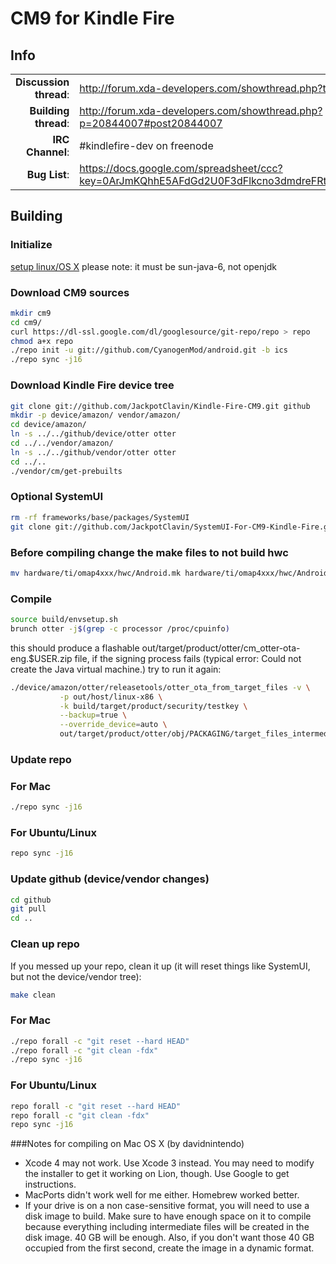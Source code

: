 # CM9 for Kindle Fire

## Info

|||
|-----------------------------------:|:--------------------------|
|**Discussion thread**: | http://forum.xda-developers.com/showthread.php?t=1411895
|**Building thread**:   | http://forum.xda-developers.com/showthread.php?p=20844007#post20844007
|**IRC Channel**:   	| #kindlefire-dev on freenode
|**Bug List**:	    	| https://docs.google.com/spreadsheet/ccc?key=0ArJmKQhhE5AFdGd2U0F3dFlkcno3dmdreFRtWUUtYVE#gid=0


## Building 

### Initialize
[setup linux/OS X](http://source.android.com/source/initializing.html) please note: it must be sun-java-6, not openjdk

### Download CM9 sources

```bash
mkdir cm9
cd cm9/
curl https://dl-ssl.google.com/dl/googlesource/git-repo/repo > repo
chmod a+x repo
./repo init -u git://github.com/CyanogenMod/android.git -b ics
./repo sync -j16
```

### Download Kindle Fire device tree

```bash
git clone git://github.com/JackpotClavin/Kindle-Fire-CM9.git github
mkdir -p device/amazon/ vendor/amazon/
cd device/amazon/
ln -s ../../github/device/otter otter
cd ../../vendor/amazon/
ln -s ../../github/vendor/otter otter
cd ../..
./vendor/cm/get-prebuilts
```

### Optional SystemUI

```bash
rm -rf frameworks/base/packages/SystemUI
git clone git://github.com/JackpotClavin/SystemUI-For-CM9-Kindle-Fire.git frameworks/base/packages/SystemUI/SystemUI
```

### Before compiling change the make files to not build hwc

```bash
mv hardware/ti/omap4xxx/hwc/Android.mk hardware/ti/omap4xxx/hwc/Android.mk.bak
```

### Compile

```bash
source build/envsetup.sh
brunch otter -j$(grep -c processor /proc/cpuinfo)
```

this should produce a flashable out/target/product/otter/cm_otter-ota-eng.$USER.zip file, if the signing process fails (typical error: Could not create the Java virtual machine.) try to run it again:

```bash
./device/amazon/otter/releasetools/otter_ota_from_target_files -v \
           -p out/host/linux-x86 \
           -k build/target/product/security/testkey \
           --backup=true \
           --override_device=auto \
           out/target/product/otter/obj/PACKAGING/target_files_intermediates/cm_otter-target_files-eng.$USER.zip out/target/product/otter/cm_otter-ota-eng.$USER.zip
```

### Update repo

### For Mac
```bash
./repo sync -j16
```
### For Ubuntu/Linux
```bash
repo sync -j16
```

### Update github (device/vendor changes)
```bash
cd github
git pull
cd ..
```

### Clean up repo

If you messed up your repo, clean it up (it will reset things like SystemUI, but not the device/vendor tree):

```bash
make clean
```

### For Mac
```bash
./repo forall -c "git reset --hard HEAD"
./repo forall -c "git clean -fdx"
./repo sync -j16
```

### For Ubuntu/Linux
```bash
repo forall -c "git reset --hard HEAD"
repo forall -c "git clean -fdx"
repo sync -j16
```

###Notes for compiling on Mac OS X (by davidnintendo)
* Xcode 4 may not work. Use Xcode 3 instead. You may need to modify the installer to get it working on Lion, though. Use Google to get instructions. 
* MacPorts didn't work well for me either. Homebrew worked better. 
* If your drive is on a non case-sensitive format, you will need to use a disk image to build. Make sure to have enough space on it to compile because everything including intermediate files will be created in the disk image. 40 GB will be enough. Also, if you don't want those 40 GB occupied from the first second, create the image in a dynamic format.
